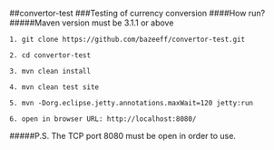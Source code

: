 ##convertor-test
###Testing of currency conversion
####How run?
#####Maven version must be 3.1.1 or above
```
1. git clone https://github.com/bazeeff/convertor-test.git
```
```
2. cd convertor-test
```
```
3. mvn clean install
```
```
4. mvn clean test site
```
```
5. mvn -Dorg.eclipse.jetty.annotations.maxWait=120 jetty:run
```
```
6. open in browser URL: http://localhost:8080/
```
#####P.S. The TCP port 8080 must be open in order to use.
